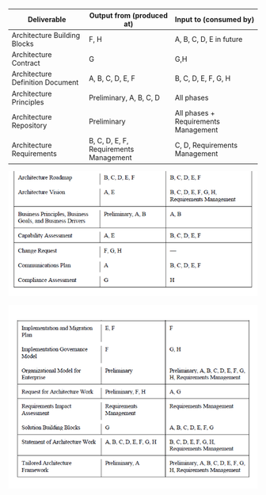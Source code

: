 | Deliverable | Output from (produced at) | Input to (consumed by) |
| ---- | ---- | ---- | 
| Architecture Building Blocks| F, H | A, B, C, D, E in future |
| Architecture Contract | G | G,H |
| Architecture Definition Document | A, B, C, D, E, F | B, C, D, E, F, G, H |
| Architecture Principles | Preliminary, A, B, C, D | All phases |
| Architecture Repository | Preliminary | All phases + Requirements Management |
| Architecture Requirements | B, C, D, E, F, Requirements Management | C, D, Requirements Management | 
![alt text](image.png)

![alt text](image-2.png)

